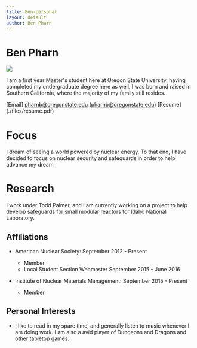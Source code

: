 ```yaml
---
title: Ben-personal
layout: default
author: Ben Pharn
---
```

Ben Pharn
================================

<img src="{{ site.url }}users/pharnb/images/image.jpg">

I am a first year Master's student here at Oregon State University, having completed my undergraduate degree here as well.  I was born and raised in Southern California, where the majority of my family still resides.

[Email] <a href="mailto:pharnb@oregonstate.edu" target="top"> pharnb@oregonstate.edu </a> (pharnb@oregonstate.edu)
[Resume] (./files/resume.pdf)

# Focus

I dream of seeing a world powered by nuclear energy.  To that end, I have decided to focus on nuclear security and safeguards in order to help advance my dream

# Research

I work under Todd Palmer, and I am currently working on a project to help develop safeguards for small modular reactors for Idaho National Laboratory.

## Affiliations

* American Nuclear Society: September 2012 - Present
  * Member
  * Local Student Section Webmaster September 2015 - June 2016

* Institute of Nuclear Materials Management: September 2015 - Present
  * Member

## Personal Interests

* I like to read in my spare time, and generally listen to music whenever I am doing work.  I am also a avid player of Dungeons and Dragons and other tabletop games.  
